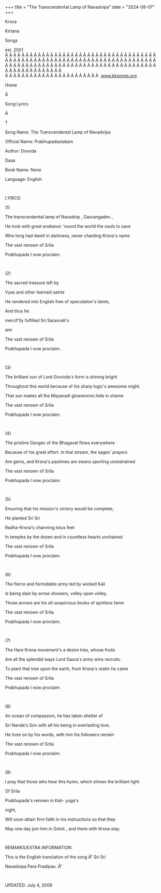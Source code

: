 +++ 
title = "The Transcendental Lamp of Navadvipa"
date = "2024-08-07"
+++

Krsna
 
Kirtana
 
Songs

est. 2001
Â Â Â Â Â Â Â Â Â Â Â Â Â Â Â Â Â Â Â Â Â Â Â Â Â Â Â Â Â Â Â Â Â Â Â Â Â Â Â Â Â Â Â Â Â Â Â Â Â Â Â Â Â Â Â Â Â Â Â Â Â Â Â Â Â Â Â Â Â Â Â Â Â Â Â Â Â Â Â Â Â Â Â Â Â Â Â Â Â Â Â Â Â Â Â Â Â Â Â Â Â Â Â Â Â Â Â Â Â Â Â Â Â Â Â Â Â Â Â Â Â Â Â Â Â  
Â Â Â Â Â Â Â Â Â Â Â Â Â Â Â Â Â Â Â Â Â Â Â  
www.kksongs.org








Home


Ã 
 
Song Lyrics
 
Ã 
 
T


Song Name: The Transcendental Lamp of 
Navadvipa


Official Name: 
Prabhupadastakam


Author: 
Dravida
 
Dasa


Book Name: None


Language: 
English


 


LYRICS:


(1)


The transcendental lamp of 
Navadvip
, 
Gaurangadev
,


He took with great endeavor
'round the world the souls to save


Who long had dwelt in
darkness, never chanting 
Krsna's
 name


The vast renown of 
Srila
 
Prabhupada
 I now proclaim.


 


(2)


The sacred treasure left by

Vyas
 and other learned saints


He rendered into English
free of speculation's taints,


And thus 
he


mercif'lly
 fulfilled Sri 
Sarasvati's

aim


The vast renown of 
Srila
 
Prabhupada
 I now proclaim.


 


(3)


The brilliant sun of Lord 
Govinda's
 form is shining bright


Throughout this world
because of his sharp logic's awesome might.


That sun makes all the 
Mayavadi
 glowworms hide in shame


The vast renown of 
Srila
 
Prabhupada
 I now proclaim.


 


(4)


The pristine Ganges of the 
Bhagavat
 flows everywhere


Because
of his great effort.
 In that
stream, the sages' prayers


Are gems, and 
Krsna's
 pastimes are swans sporting unrestrained


The vast renown of 
Srila
 
Prabhupada
 I now proclaim.


 


(5)


Ensuring that his mission's
victory would be complete,


He planted Sri 
Sri
 
Radha-Krsna's
 charming lotus
feet


In temples by the dozen and
in countless hearts unchained


The vast renown of 
Srila
 
Prabhupada
 I now proclaim.


 


(6)


The fierce and formidable
army led by wicked Kali


Is being slain by arrow
showers, volley upon volley.


Those arrows are his
all-auspicious books of spotless fame


The vast renown of 
Srila
 
Prabhupada
 I now proclaim.


 


(7)


The Hare 
Krsna
 movement's a desire tree, whose fruits


Are all the splendid ways
Lord 
Gaura's
 army wins 
recruits.


To plant that tree upon the
earth, from 
Krsna's
 realm he came


The vast renown of 
Srila
 
Prabhupada
 I now proclaim.


 


(8)


An ocean of compassion, he
has taken shelter of


Sri 
Nanda's
 Son with all his being in everlasting love.


He lives on by his words,
with him his followers remain


The vast renown of 
Srila
 
Prabhupada
 I now proclaim.


 


(9)


I pray that those who hear
this hymn, which shines the brilliant light


Of 
Srila


Prabhupada's
 renown in Kali-
yuga's

night,


Will soon attain firm faith
in his instructions so that they


May one day join him in 
Golok
, and there with 
Krsna
 stay.


 


REMARKS/EXTRA INFORMATION:


This
is the English translation of the song Â“
Sri 
Sri
 
Navadvipa
 Para 
Pradipau
.Â”


 


UPDATED:
 July 4, 2009